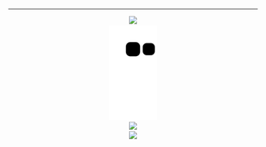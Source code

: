 
---
<div align="center">
<img src="https://user-images.githubusercontent.com/93293719/189511766-ee5dd308-9e51-4415-a9ac-cb655bafaa42.gif"/>  
<div>
 <div>
<img src="https://github.com/5c0/5c0/blob/output/github-contribution-grid-snake.svg"/>
</div>
  <div align="center">
<img src="https://user-images.githubusercontent.com/93293719/189512050-d4c59ef6-715f-47bf-bcf0-c541d2408b9f.gif"/>
  </div>
<div align="center">
<img src="https://profile-counter.glitch.me/5c0/count.svg"/></div>
